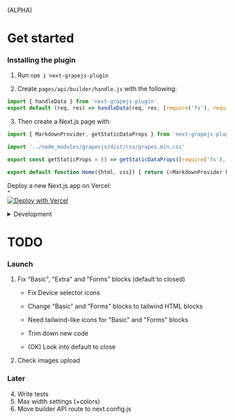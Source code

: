(ALPHA)

# Get started

### Installing the plugin
1. Run `npm i next-grapejs-plugin`

2. Create `pages/api/builder/handle.js` with the following:
```js
import { handleData } from 'next-grapejs-plugin'
export default (req, res) => handleData(req, res, [require('fs'), require('path')])
```

3. Then create a Next.js page with:

```js
import { MarkdownProvider, getStaticDataProps } from 'next-grapejs-plugin'

import '../node_modules/grapesjs/dist/css/grapes.min.css'

export const getStaticProps = () => getStaticDataProps([require('fs'), require('path')]) 

export default function Home({html, css}) { return (<MarkdownProvider html={html} css={css}/>) }
```

Deploy a new Next.js app on Vercel:\
"\
[![Deploy with Vercel](https://vercel.com/button)](https://vercel.com/new/git/external?repository-url=https://github.com/vercel/next.js/tree/canary/examples/progressive-web-app&project-name=progressive-web-app&repository-name=progressive-web-app)

<details>
<summary>Development</summary>
<br>

1. `git clone https://github.com/LiveDuo/next-grapejs-plugin` and cd in there

2. `npm i --legacy-peer-deps` (see note below)

3. `npm link`

4. create a Next.js project and cd into it

5. `npm link next-grapejs-plugin`

6. `npm link ../next-grapejs-plugin/node_modules/grapejs`

7. add `pages/api/builder/handle.js` and `pages/[component].js` as shown above.

8. move back into `next-grapejs-plugin` folder

9. `npm link ../\*\*the-next-project-folder\*\*/node_modules/react`

**Note:** If you are installing npm packages into the plugin remember to install with `--legacy-peer-deps`. If you missed that remember to delete `node_modules/react` and `node_modules/react-dom` folders and run step 5 again. If you know a better way to do this please let me know.
</details>

# TODO
### Launch
1. Fix "Basic", "Extra" and "Forms" blocks (default to closed)
    - Fix Device selector icons
    
    - Change "Basic" and "Forms" blocks to tailwind HTML blocks
    - Need tailwind-like icons for "Basic" and "Forms" blocks

    - Trim down new code
    - (OK) Look into default to close
2. Check images upload 

### Later
4. Write tests
5. Max width settings (+colors)
6. Move builder API route to next.config.js
